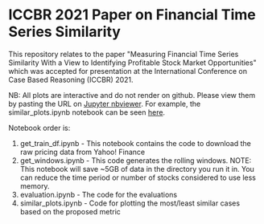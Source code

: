 # ICCBR 2021 Paper on Financial Time Series Similarity
This repository relates to the paper "Measuring Financial Time Series Similarity With a View to Identifying Profitable Stock Market Opportunities" which was accepted for presentation at the International Conference on Case Based Reasoning (ICCBR) 2021.

NB: All plots are interactive and do not render on github. Please view them by pasting the URL on [Jupyter nbviewer](https://nbviewer.jupyter.org/). For example, the similar_plots.ipynb notebook can be seen [here](https://nbviewer.jupyter.org/github/rian-dolphin/ICCBR2021-Financial-TS-Similarity/blob/main/similar_plots.ipynb).

Notebook order is:
1. get_train_df.ipynb - This notebook contains the code to download the raw pricing data from Yahoo! Finance
2. get_windows.ipynb - This code generates the rolling windows. NOTE: This notebook will save ~5GB of data in the directory you run it in. You can reduce the time period or number of stocks considered to use less memory.
3. evaluation.ipynb - The code for the evaluations
4. similar_plots.ipynb - Code for plotting the most/least similar cases based on the proposed metric
